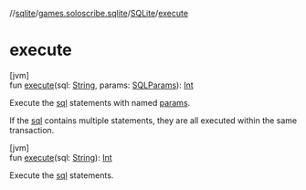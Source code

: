 //[sqlite](../../../index.md)/[games.soloscribe.sqlite](../index.md)/[SQLite](index.md)/[execute](execute.md)

# execute

[jvm]\
fun [execute](execute.md)(sql: [String](https://kotlinlang.org/api/latest/jvm/stdlib/kotlin-stdlib/kotlin/-string/index.html), params: [SQLParams](../-s-q-l-params/index.md)): [Int](https://kotlinlang.org/api/latest/jvm/stdlib/kotlin-stdlib/kotlin/-int/index.html)

Execute the [sql](execute.md) statements with named [params](execute.md).

If the [sql](execute.md) contains multiple statements, they are all executed within the same transaction.

[jvm]\
fun [execute](execute.md)(sql: [String](https://kotlinlang.org/api/latest/jvm/stdlib/kotlin-stdlib/kotlin/-string/index.html)): [Int](https://kotlinlang.org/api/latest/jvm/stdlib/kotlin-stdlib/kotlin/-int/index.html)

Execute the [sql](execute.md) statements.
